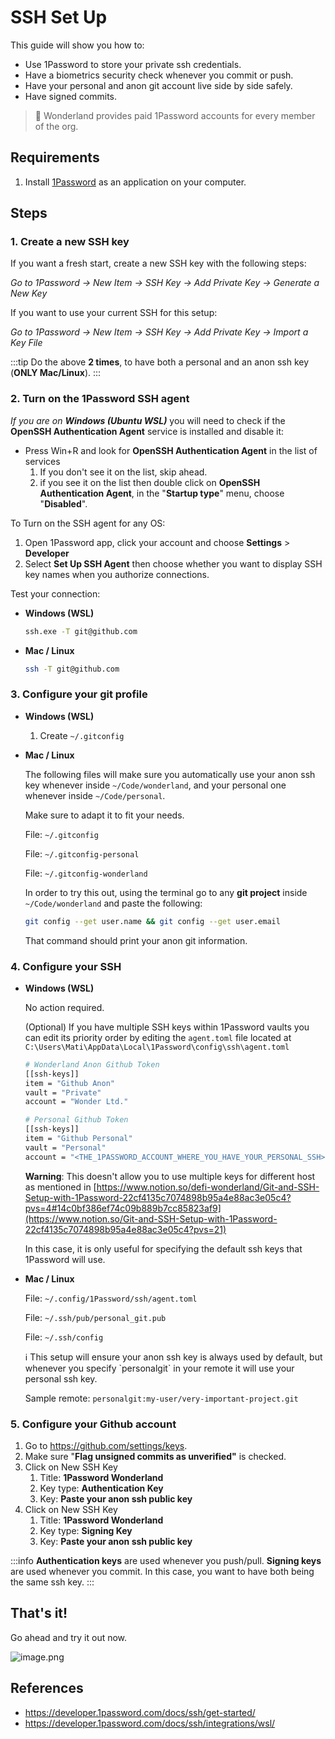 # SSH Set Up

This guide will show you how to:

- Use 1Password to store your private ssh credentials.
- Have a biometrics security check whenever you commit or push.
- Have your personal and anon git account live side by side safely.
- Have signed commits.

> 📎 Wonderland provides paid 1Password accounts for every member of the org.

## Requirements

1. Install [1Password](https://1password.com/) as an application on your computer.

## Steps

### 1. Create a new SSH key

If you want a fresh start, create a new SSH key with the following steps:

*Go to 1Password → New Item → SSH Key → Add Private Key → Generate a New Key*

If you want to use your current SSH for this setup:

*Go to 1Password → New Item → SSH Key → Add Private Key → Import a Key File*

:::tip
Do the above **2 times**, to have both a personal and an anon ssh key (**ONLY Mac/Linux**).
:::

### 2. Turn on the 1Password SSH agent

*If you are on **Windows (Ubuntu WSL)*** you will need to check if the **OpenSSH Authentication Agent** service is installed and disable it: 

- Press Win+R and look for **OpenSSH Authentication Agent** in the list of services
    1. If you don't see it on the list, skip ahead.
    2. if you see it on the list then double click on **OpenSSH Authentication Agent**, in the "**Startup type**" menu, choose "**Disabled**".

To Turn on the SSH agent for any OS: 

1. Open 1Password app, click your account and choose **Settings** > **Developer**
2. Select **Set Up SSH Agent** then choose whether you want to display SSH key names when you authorize connections.

Test your connection:

- **Windows (WSL)**
    
    ```bash
    ssh.exe -T git@github.com
    ```
    
- **Mac / Linux**
    
    ```bash
    ssh -T git@github.com
    ```

### 3. Configure your git profile

- **Windows (WSL)**
    1. Create `~/.gitconfig`
- **Mac / Linux**
    
    The following files will make sure you automatically use your anon ssh key whenever inside `~/Code/wonderland`, and your personal one whenever inside `~/Code/personal`.
    
    Make sure to adapt it to fit your needs.
    
    File: `~/.gitconfig`
    
    File: `~/.gitconfig-personal`
    
    File: `~/.gitconfig-wonderland`
    
    In order to try this out, using the terminal go to any **git project** inside `~/Code/wonderland` and paste the following:
    
    ```bash
    git config --get user.name && git config --get user.email
    ```
    That command should print your anon git information.

### 4. Configure your SSH

- **Windows (WSL)**
    
    No action required.
    
    (Optional) If you have multiple SSH keys within 1Password vaults you can edit its priority order by editing the `agent.toml` file located at `C:\Users\Mati\AppData\Local\1Password\config\ssh\agent.toml`
    
    ```bash
    # Wonderland Anon Github Token
    [[ssh-keys]]
    item = "Github Anon"
    vault = "Private"
    account = "Wonder Ltd."
    
    # Personal Github Token
    [[ssh-keys]]
    item = "Github Personal"
    vault = "Personal"
    account = "<THE_1PASSWORD_ACCOUNT_WHERE_YOU_HAVE_YOUR_PERSONAL_SSH>"
    ```
    
    **Warning**: This doesn't allow you to use multiple keys for different host as mentioned in [https://www.notion.so/defi-wonderland/Git-and-SSH-Setup-with-1Password-22cf4135c7074898b95a4e88ac3e05c4?pvs=4#14c0bf386ef74c09b889b7cc85823af9](https://www.notion.so/Git-and-SSH-Setup-with-1Password-22cf4135c7074898b95a4e88ac3e05c4?pvs=21)
    
    In this case, it is only useful for specifying the default ssh keys that 1Password will use.
    
- **Mac / Linux**
    
    File: `~/.config/1Password/ssh/agent.toml`
    
    File: `~/.ssh/pub/personal_git.pub`
    
    File: `~/.ssh/config`
    
    <aside>
    ℹ️ This setup will ensure your anon ssh key is always used by default, but whenever you specify `personalgit` in your remote it will use your personal ssh key.
    
    Sample remote: `personalgit:my-user/very-important-project.git`
    
    </aside>

### 5. Configure your Github account

1. Go to https://github.com/settings/keys.
2. Make sure "**Flag unsigned commits as unverified"** is checked.
3. Click on New SSH Key
    1. Title: **1Password Wonderland**
    2. Key type: **Authentication Key**
    3. Key: **Paste your anon ssh public key**
4. Click on New SSH Key
    1. Title: **1Password Wonderland**
    2. Key type: **Signing Key**
    3. Key: **Paste your anon ssh public key**
    

:::info
**Authentication keys** are used whenever you push/pull.
**Signing keys** are used whenever you commit.
In this case, you want to have both being the same ssh key.
:::


## That's it!

Go ahead and try it out now.

![image.png](/img/thats-too-easy.png)

## References

- https://developer.1password.com/docs/ssh/get-started/
- https://developer.1password.com/docs/ssh/integrations/wsl/